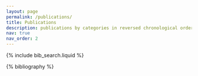 ```yaml
---
layout: page
permalink: /publications/
title: Publications
description: publications by categories in reversed chronological order. <font color=darkred><b>(* with equal contribution)</b></font>
nav: true
nav_order: 2
---
```


<!-- _pages/publications.md -->

<!-- Bibsearch Feature -->

{% include bib_search.liquid %}

<div class="publications">

{% bibliography %}

</div>
